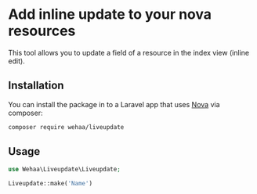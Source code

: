 # Add inline update to your nova resources

This tool allows you to update a field of a resource in the index view (inline edit).

## Installation

You can install the package in to a Laravel app that uses [Nova](https://nova.laravel.com) via composer:

```bash
composer require wehaa/liveupdate
```

## Usage

```php
use Wehaa\Liveupdate\Liveupdate;

Liveupdate::make('Name')
```

